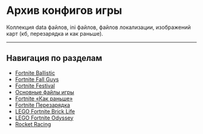 # Архив конфигов игры

Коллекция data файлов, ini файлов, файлов локализации, изображений карт (кб, перезарядка и как раньше).
___
## Навигация по разделам
- [Fortnite Ballistic](https://github.com/spongerxd/FNTracker/tree/main/%D0%9A%D0%BE%D0%BD%D1%84%D0%B8%D0%B3%D0%B8/Fortnite%20Ballistic%20(Feral))
- [Fortnite Fall Guys](https://github.com/spongerxd/FNTracker/tree/main/%D0%9A%D0%BE%D0%BD%D1%84%D0%B8%D0%B3%D0%B8/Fortnite%20Fall%20Guys%20(Beanstalk))
- [Fortnite Festival](https://github.com/spongerxd/FNTracker/tree/main/%D0%9A%D0%BE%D0%BD%D1%84%D0%B8%D0%B3%D0%B8/Fortnite%20Festival%20(FM))
- [Основные файлы игры](https://github.com/spongerxd/FNTracker/tree/main/%D0%9A%D0%BE%D0%BD%D1%84%D0%B8%D0%B3%D0%B8/Fortnite%20Game%20(Main))
- [Fortnite «Как раньше»](https://github.com/spongerxd/FNTracker/tree/main/%D0%9A%D0%BE%D0%BD%D1%84%D0%B8%D0%B3%D0%B8/Fortnite%20OG%20(Figment))
- [Fortnite Перезарядка](https://github.com/spongerxd/FNTracker/tree/main/%D0%9A%D0%BE%D0%BD%D1%84%D0%B8%D0%B3%D0%B8/Fortnite%20Reload%20(BlastBerry%20%26%20PunchBerry))
- [LEGO Fortnite Brick Life](https://github.com/spongerxd/FNTracker/tree/main/%D0%9A%D0%BE%D0%BD%D1%84%D0%B8%D0%B3%D0%B8/LEGO%20Fortnite%20Brick%20Life%20(Sprout))
- [LEGO Fortnite Odyssey](https://github.com/spongerxd/FNTracker/tree/main/%D0%9A%D0%BE%D0%BD%D1%84%D0%B8%D0%B3%D0%B8/LEGO%20Fortnite%20Odyssey%20(Juno))
- [Rocket Racing](https://github.com/spongerxd/FNTracker/tree/main/%D0%9A%D0%BE%D0%BD%D1%84%D0%B8%D0%B3%D0%B8/Rocket%20Racing%20(DelMar))